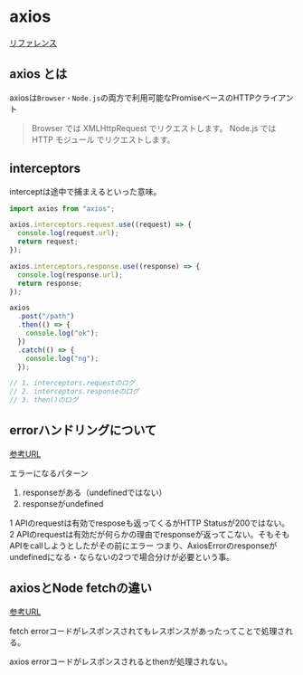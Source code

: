 # axios
[リファレンス](https://axios-http.com/docs/intro)

## axios とは

axiosは`Browser・Node.js`の両方で利用可能なPromiseベースのHTTPクライアント
> Browser では XMLHttpRequest でリクエストします。
> Node.js では HTTP モジュール でリクエストします。

## interceptors

interceptは途中で捕まえるといった意味。

```js
import axios from "axios";

axios.interceptors.request.use((request) => {
  console.log(request.url);
  return request;
});

axios.interceptors.response.use((response) => {
  console.log(response.url);
  return response;
});

axios
  .post("/path")
  .then(() => {
    console.log("ok");
  })
  .catch(() => {
    console.log("ng");
  });

// 1. interceptors.requestのログ
// 2. interceptors.responseのログ
// 3. then()のログ
```

## errorハンドリングについて
[参考URL](https://qiita.com/yuta-katayama-23/items/5b8bf72236eec9cadf41)

エラーになるパターン

1. responseがある（undefinedではない）
2. responseがundefined

1 APIのrequestは有効でresposeも返ってくるがHTTP Statusが200ではない。
2 APIのrequestは有効だが何らかの理由でresponseが返ってこない。そもそもAPIをcallしようとしたがその前にエラー
つまり、AxiosErrorのresponseがundefinedになる・ならないの2つで場合分けが必要という事。


## axiosとNode fetchの違い
[参考URL](https://zenn.dev/syu/articles/9840082d1a6633)

fetch
errorコードがレスポンスされてもレスポンスがあったってことで処理される。

axios
errorコードがレスポンスされるとthenが処理されない。